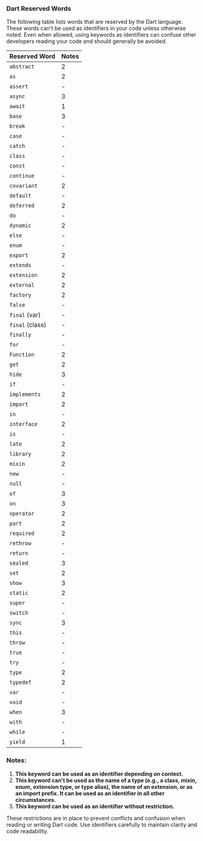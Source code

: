 ### Dart Reserved Words

The following table lists words that are reserved by the Dart language. These words can't be used as identifiers in your code unless otherwise noted. Even when allowed, using keywords as identifiers can confuse other developers reading your code and should generally be avoided.

| **Reserved Word** | **Notes** |
|-------------------|-----------|
| `abstract`        | 2         |
| `as`              | 2         |
| `assert`          | -         |
| `async`           | 3         |
| `await`           | 1         |
| `base`            | 3         |
| `break`           | -         |
| `case`            | -         |
| `catch`           | -         |
| `class`           | -         |
| `const`           | -         |
| `continue`        | -         |
| `covariant`       | 2         |
| `default`         | -         |
| `deferred`        | 2         |
| `do`              | -         |
| `dynamic`         | 2         |
| `else`            | -         |
| `enum`            | -         |
| `export`          | 2         |
| `extends`         | -         |
| `extension`       | 2         |
| `external`        | 2         |
| `factory`         | 2         |
| `false`           | -         |
| `final` (var)     | -         |
| `final` (class)   | -         |
| `finally`         | -         |
| `for`             | -         |
| `Function`        | 2         |
| `get`             | 2         |
| `hide`            | 3         |
| `if`              | -         |
| `implements`      | 2         |
| `import`          | 2         |
| `in`              | -         |
| `interface`       | 2         |
| `is`              | -         |
| `late`            | 2         |
| `library`         | 2         |
| `mixin`           | 2         |
| `new`             | -         |
| `null`            | -         |
| `of`              | 3         |
| `on`              | 3         |
| `operator`        | 2         |
| `part`            | 2         |
| `required`        | 2         |
| `rethrow`         | -         |
| `return`          | -         |
| `sealed`          | 3         |
| `set`             | 2         |
| `show`            | 3         |
| `static`          | 2         |
| `super`           | -         |
| `switch`          | -         |
| `sync`            | 3         |
| `this`            | -         |
| `throw`           | -         |
| `true`            | -         |
| `try`             | -         |
| `type`            | 2         |
| `typedef`         | 2         |
| `var`             | -         |
| `void`            | -         |
| `when`            | 3         |
| `with`            | -         |
| `while`           | -         |
| `yield`           | 1         |

### Notes:
1. **This keyword can be used as an identifier depending on context.**
2. **This keyword can't be used as the name of a type (e.g., a class, mixin, enum, extension type, or type alias), the name of an extension, or as an import prefix. It can be used as an identifier in all other circumstances.**
3. **This keyword can be used as an identifier without restriction.**

These restrictions are in place to prevent conflicts and confusion when reading or writing Dart code. Use identifiers carefully to maintain clarity and code readability.